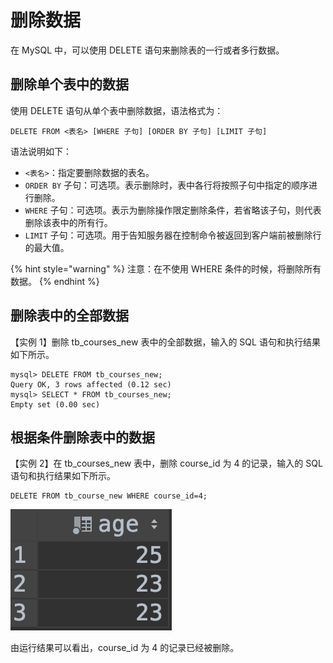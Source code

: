 # 删除数据

在 MySQL 中，可以使用 DELETE 语句来删除表的一行或者多行数据。

##  删除单个表中的数据

 使用 DELETE 语句从单个表中删除数据，语法格式为：

```text
DELETE FROM <表名> [WHERE 子句] [ORDER BY 子句] [LIMIT 子句]
```

 语法说明如下：

*  `<表名>`：指定要删除数据的表名。
*  `ORDER BY` 子句：可选项。表示删除时，表中各行将按照子句中指定的顺序进行删除。
*  `WHERE` 子句：可选项。表示为删除操作限定删除条件，若省略该子句，则代表删除该表中的所有行。
*  `LIMIT` 子句：可选项。用于告知服务器在控制命令被返回到客户端前被删除行的最大值。

{% hint style="warning" %}
注意：在不使用 WHERE 条件的时候，将删除所有数据。
{% endhint %}

##  删除表中的全部数据

 【实例 1】删除 tb\_courses\_new 表中的全部数据，输入的 SQL 语句和执行结果如下所示。

```text
mysql> DELETE FROM tb_courses_new;
Query OK, 3 rows affected (0.12 sec)
mysql> SELECT * FROM tb_courses_new;
Empty set (0.00 sec)
```

##  根据条件删除表中的数据

 【实例 2】在 tb\_courses\_new 表中，删除 course\_id 为 4 的记录，输入的 SQL 语句和执行结果如下所示。

```text
DELETE FROM tb_course_new WHERE course_id=4;
```

![](../.gitbook/assets/image%20%2856%29.png)

 由运行结果可以看出，course\_id 为 4 的记录已经被删除。

